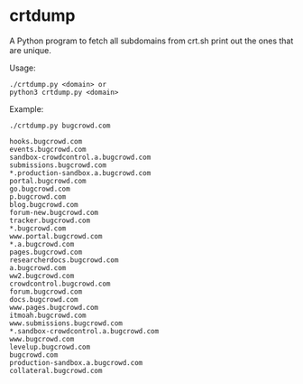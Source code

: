 # crtdump

A Python program to fetch all subdomains from crt.sh print out the ones that are unique.

Usage:
```
./crtdump.py <domain> or
python3 crtdump.py <domain>
```

Example:
```
./crtdump.py bugcrowd.com

hooks.bugcrowd.com
events.bugcrowd.com
sandbox-crowdcontrol.a.bugcrowd.com
submissions.bugcrowd.com
*.production-sandbox.a.bugcrowd.com
portal.bugcrowd.com
go.bugcrowd.com
p.bugcrowd.com
blog.bugcrowd.com
forum-new.bugcrowd.com
tracker.bugcrowd.com
*.bugcrowd.com
www.portal.bugcrowd.com
*.a.bugcrowd.com
pages.bugcrowd.com
researcherdocs.bugcrowd.com
a.bugcrowd.com
ww2.bugcrowd.com
crowdcontrol.bugcrowd.com
forum.bugcrowd.com
docs.bugcrowd.com
www.pages.bugcrowd.com
itmoah.bugcrowd.com
www.submissions.bugcrowd.com
*.sandbox-crowdcontrol.a.bugcrowd.com
www.bugcrowd.com
levelup.bugcrowd.com
bugcrowd.com
production-sandbox.a.bugcrowd.com
collateral.bugcrowd.com

```
